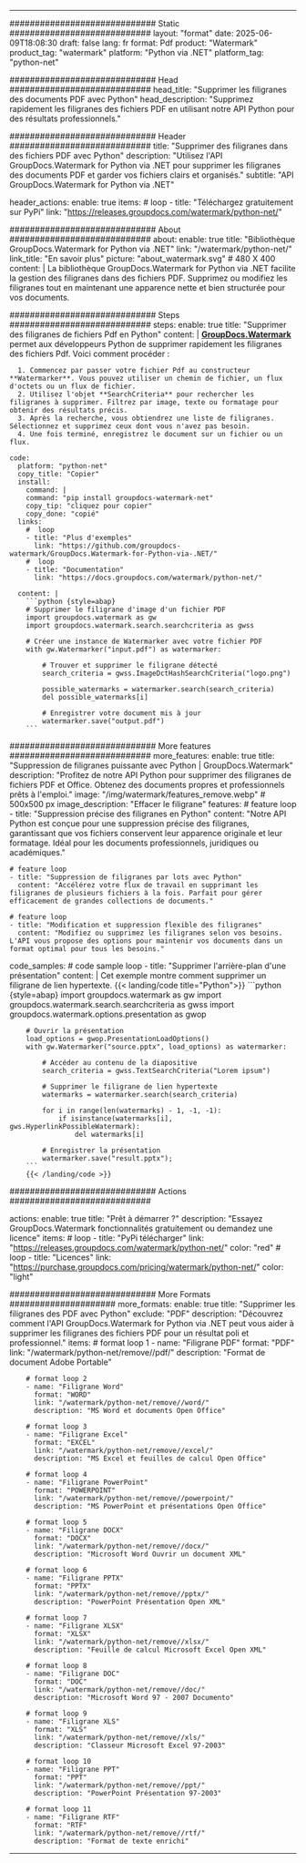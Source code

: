 
---
############################# Static ############################
layout: "format"
date:  2025-06-09T18:08:30
draft: false
lang: fr
format: Pdf
product: "Watermark"
product_tag: "watermark"
platform: "Python via .NET"
platform_tag: "python-net"

############################# Head ############################
head_title: "Supprimer les filigranes des documents PDF avec Python"
head_description: "Supprimez rapidement les filigranes des fichiers PDF en utilisant notre API Python pour des résultats professionnels."

############################# Header ############################
title: "Supprimer des filigranes dans des fichiers PDF avec Python" 
description: "Utilisez l'API GroupDocs.Watermark for Python via .NET pour supprimer les filigranes des documents PDF et garder vos fichiers clairs et organisés."
subtitle: "API GroupDocs.Watermark for Python via .NET" 

header_actions:
  enable: true
  items:
    #  loop
    - title: "Téléchargez gratuitement sur PyPi"
      link: "https://releases.groupdocs.com/watermark/python-net/"
      
############################# About ############################
about:
    enable: true
    title: "Bibliothèque GroupDocs.Watermark for Python via .NET"
    link: "/watermark/python-net/"
    link_title: "En savoir plus"
    picture: "about_watermark.svg" # 480 X 400
    content: |
       La bibliothèque GroupDocs.Watermark for Python via .NET facilite la gestion des filigranes dans des fichiers PDF. Supprimez ou modifiez les filigranes tout en maintenant une apparence nette et bien structurée pour vos documents.

############################# Steps ############################
steps:
    enable: true
    title: "Supprimer des filigranes de fichiers Pdf en Python"
    content: |
      **[GroupDocs.Watermark](https://products.groupdocs.com/watermark/python-net/)** permet aux développeurs Python de supprimer rapidement les filigranes des fichiers Pdf. Voici comment procéder :
      
      1. Commencez par passer votre fichier Pdf au constructeur **Watermarker**. Vous pouvez utiliser un chemin de fichier, un flux d'octets ou un flux de fichier.
      2. Utilisez l'objet **SearchCriteria** pour rechercher les filigranes à supprimer. Filtrez par image, texte ou formatage pour obtenir des résultats précis.
      3. Après la recherche, vous obtiendrez une liste de filigranes. Sélectionnez et supprimez ceux dont vous n'avez pas besoin.
      4. Une fois terminé, enregistrez le document sur un fichier ou un flux.
   
    code:
      platform: "python-net"
      copy_title: "Copier"
      install:
        command: |
        command: "pip install groupdocs-watermark-net"
        copy_tip: "cliquez pour copier"
        copy_done: "copié"
      links:
        #  loop
        - title: "Plus d'exemples"
          link: "https://github.com/groupdocs-watermark/GroupDocs.Watermark-for-Python-via-.NET/"
        #  loop
        - title: "Documentation"
          link: "https://docs.groupdocs.com/watermark/python-net/"
          
      content: |
        ```python {style=abap}
        # Supprimer le filigrane d'image d'un fichier PDF
        import groupdocs.watermark as gw
        import groupdocs.watermark.search.searchcriteria as gwss

        # Créer une instance de Watermarker avec votre fichier PDF
        with gw.Watermarker("input.pdf") as watermarker:

            # Trouver et supprimer le filigrane détecté
            search_criteria = gwss.ImageDctHashSearchCriteria("logo.png")

            possible_watermarks = watermarker.search(search_criteria)
            del possible_watermarks[i]

            # Enregistrer votre document mis à jour
            watermarker.save("output.pdf")
        ```  

############################# More features ############################
more_features:
  enable: true
  title: "Suppression de filigranes puissante avec Python | GroupDocs.Watermark"
  description: "Profitez de notre API Python pour supprimer des filigranes de fichiers PDF et Office. Obtenez des documents propres et professionnels prêts à l'emploi."
  image: "/img/watermark/features_remove.webp" # 500x500 px
  image_description: "Effacer le filigrane"
  features:
    # feature loop
    - title: "Suppression précise des filigranes en Python"
      content: "Notre API Python est conçue pour une suppression précise des filigranes, garantissant que vos fichiers conservent leur apparence originale et leur formatage. Idéal pour les documents professionnels, juridiques ou académiques."

    # feature loop
    - title: "Suppression de filigranes par lots avec Python"
      content: "Accélérez votre flux de travail en supprimant les filigranes de plusieurs fichiers à la fois. Parfait pour gérer efficacement de grandes collections de documents."

    # feature loop
    - title: "Modification et suppression flexible des filigranes"
      content: "Modifiez ou supprimez les filigranes selon vos besoins. L'API vous propose des options pour maintenir vos documents dans un format optimal pour tous les besoins."
      
  code_samples:
    # code sample loop
    - title: "Supprimer l'arrière-plan d'une présentation"
      content: |
        Cet exemple montre comment supprimer un filigrane de lien hypertexte.
        {{< landing/code title="Python">}}
        ```python {style=abap}
        import groupdocs.watermark as gw
        import groupdocs.watermark.search.searchcriteria as gwss
        import groupdocs.watermark.options.presentation as gwop

        # Ouvrir la présentation
        load_options = gwop.PresentationLoadOptions()
        with gw.Watermarker("source.pptx", load_options) as watermarker:

            # Accéder au contenu de la diapositive
            search_criteria = gwss.TextSearchCriteria("Lorem ipsum")

            # Supprimer le filigrane de lien hypertexte
            watermarks = watermarker.search(search_criteria)

            for i in range(len(watermarks) - 1, -1, -1):
                if isinstance(watermarks[i], gws.HyperlinkPossibleWatermark):
                    del watermarks[i]

            # Enregistrer la présentation
            watermarker.save("result.pptx");
        ```
        {{< /landing/code >}}


############################# Actions ############################

actions:
  enable: true
  title: "Prêt à démarrer ?"
  description: "Essayez GroupDocs.Watermark fonctionnalités gratuitement ou demandez une licence"
  items:
    #  loop
    - title: "PyPi télécharger"
      link: "https://releases.groupdocs.com/watermark/python-net/"
      color: "red"
        #  loop
    - title: "Licences"
      link: "https://purchase.groupdocs.com/pricing/watermark/python-net/"
      color: "light"


############################# More Formats #####################
more_formats:
    enable: true
    title: "Supprimer les filigranes des PDF avec Python"
    exclude: "PDF"
    description: "Découvrez comment l'API GroupDocs.Watermark for Python via .NET peut vous aider à supprimer les filigranes des fichiers PDF pour un résultat poli et professionnel."
    items: 
        # format loop 1
        - name: "Filigrane PDF"
          format: "PDF"
          link: "/watermark/python-net/remove//pdf/"
          description: "Format de document Adobe Portable"

        # format loop 2
        - name: "Filigrane Word"
          format: "WORD"
          link: "/watermark/python-net/remove//word/"
          description: "MS Word et documents Open Office"
          
        # format loop 3
        - name: "Filigrane Excel"
          format: "EXCEL"
          link: "/watermark/python-net/remove//excel/"
          description: "MS Excel et feuilles de calcul Open Office"

        # format loop 4
        - name: "Filigrane PowerPoint"
          format: "POWERPOINT"
          link: "/watermark/python-net/remove//powerpoint/"
          description: "MS PowerPoint et présentations Open Office"

        # format loop 5
        - name: "Filigrane DOCX"
          format: "DOCX"
          link: "/watermark/python-net/remove//docx/"
          description: "Microsoft Word Ouvrir un document XML"
          
        # format loop 6
        - name: "Filigrane PPTX"
          format: "PPTX"
          link: "/watermark/python-net/remove//pptx/"
          description: "PowerPoint Présentation Open XML"
          
        # format loop 7
        - name: "Filigrane XLSX"
          format: "XLSX"
          link: "/watermark/python-net/remove//xlsx/"
          description: "Feuille de calcul Microsoft Excel Open XML"

        # format loop 8
        - name: "Filigrane DOC"
          format: "DOC"
          link: "/watermark/python-net/remove//doc/"
          description: "Microsoft Word 97 - 2007 Documento"

        # format loop 9
        - name: "Filigrane XLS"
          format: "XLS"
          link: "/watermark/python-net/remove//xls/"
          description: "Classeur Microsoft Excel 97-2003"

        # format loop 10
        - name: "Filigrane PPT"
          format: "PPT"
          link: "/watermark/python-net/remove//ppt/"
          description: "PowerPoint Présentation 97-2003"

        # format loop 11
        - name: "Filigrane RTF"
          format: "RTF"
          link: "/watermark/python-net/remove//rtf/"
          description: "Format de texte enrichi"

---